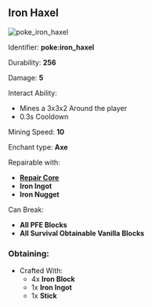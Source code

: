 ## Iron Haxel
![poke_iron_haxel](https://github.com/ItsMePok/PFE/assets/136857747/a77121b0-b01f-4fee-8022-bdde925d3c38)

Identifier: **poke:iron_haxel**

Durability: **256**

Damage: **5**

Interact Ability:
* Mines a 3x3x2 Around the player
* 0.3s Cooldown

Mining Speed: **10**

Enchant type: **Axe**

Repairable with:
* **[Repair Core](https://github.com/ItsMePok/PFE/wiki/Repair-Core)**
* **Iron Ingot**
* **Iron Nugget**

Can Break:
* **All PFE Blocks**
* **All Survival Obtainable Vanilla Blocks**

### Obtaining:
* Crafted With:
    * 4x **Iron Block**
    * 1x **Iron Ingot**
    * 1x **Stick**